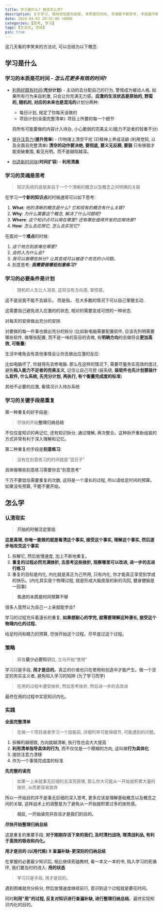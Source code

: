 ```yaml
---
title: 学习是什么? 我该怎么学?
description: 关于学习, 保持觉知是大前提, 本质是花时间, 灵魂是不断思考, 手段是不断重复。通过整理李笑来的一些观点, 再用自己的观点进行总结。的出一些看似行得通的言论。
date: 2024-04-03 20:55:00 +0800
categories: [思考, 学习]
tags: [方法论, 总结]
pin: true
---
```


这几天看的李笑来的方法论, 可以总结为以下概念:

## **学习是什么**

### **学习的本质是花时间** - _怎么花更多有效的时间_?

- <u>利用好既有时间</u>(**充分计划**) - 主动的去分配自己的行为, 警惕成为被动人格, 如果所有行为来自刺激, 只会让你充满无力感。**应激的生活状态是原始的, 野蛮的, 随机的, 对应的未来也是混沌的**计划分两种:

  - 每日计划, 规定了你每天该做的
  - 项目计划(全面完整清单): 项目上所要的每一个细节

  将所有可能要做的内容计入待办, 小心脆弱的完美主义(能力不足者的轻重不分)

- <u>提升注意力</u>(**提升效率**) - (1)物理上清空干扰 (2)精神上养成洁癖 (利用觉知, 以及全面且完整清单) **清空的动作要决绝, 要彻底, 要义无反顾, 要狠** 只有够狠才能突破重围, 看见光明。而不是越陷越深。
- <u>创造新时间块</u>(**时间扩容**) - **利用清晨**

### **学习的灵魂是思考**

> 知识系统的底层来自于一个个清晰的概念以及概念之间明确的关联

在学习**一个新的知识点**的时候通常可以如下思考:

1. **What**: _他的清晰的概念是什么? 它和现有的概念有什么关联?_
2. **Why**: _为什么需要这个概念, 解决了什么问题呢?_
3. **Where**: _这个知识点可以用在哪里? 还有哪些值得开发的应用场景?_
4. **How**: _怎么去应用它, 怎么去实现它?_

在面对一个**难点**的时候:

1. _这个地方到底难在哪里?_
2. _会的人为什么会?_
3. _我可以做哪些拆分? 让其变成可以被逐个攻克的小问题。_
4. 刻意思考: **_我需要做哪些刻意练习?_**

### **学习的必要条件是计划**

> 随机的人生让人沮丧, 这将没有方向感, 掌控感。

这不是说我不能不去娱乐， 而是指， 在大多数的情况下可以自己掌握主动.

这需要自己避免进入应激的的状态, 相对的需要变成可控的一种状态.

对每天的安排做出充分的安排.

对要做的每一件事也做出充分的拆分 (比如新电脑需要配置软件, 应该先列明需要哪些软件, 做哪些配置, 而不是一味的盲目的去做, 有**明确方向**的去做将会**更加高效, 可衡量**)

生活中难免会有其他事情会让你去做出应激的反应: 

比如电脑坏了, 你就得先去修电脑. 那么在这样的情况下, 需要尽量务实高效的度过, 避免**陷入能力不足者的完美主义**, 记住让自己可控 (装系统, **装软件也先计划要装什么软件, 什么系统, 先充分计划, 再执行, 有个衡量完成度的标准**)

其他不必要的应激, 看情况计入待办系统



### **学习的关键手段是重复**

第一种重复的好手段是:

> 尽快的开始**整理归纳总结**

不仅仅是知识的再记忆, 还有知识拆分, 通过理解, 再次整合。这种拆开重新组装的方式非常有利于深入理解和记忆。

第二种重复的手段是**刻意练习**:

> 没有在刻意练习的时间就是“混日子”

具体做哪些刻意练习需要你去“刻意思考”

千万不要低估需要重复的次数, 这将是一个漫长的过程, 所以请给足时间的预算。如果没有预算, 干脆不要开始。

## 怎么学

### **认清现实**

> **开始的时候注定笨拙**

**这是真理, 你唯一能做的就是看清这个事实, 接受这个事实, 理解这个事实, 然后逐步地攻克这个事实**

1. 拆解它, 然后放慢速度, 加上不断地重复。
2. **重复的过程必然充满挫折, 去思考这些挫折, 观察哪里可以改进, 进一步的去进行练习**
3. 重复的目标是内化, 内化就是真正为己所用, 只有内化, 你才能真正享受到学成的快乐。(内化其实是个物理过程, 就是形成大脑皮层的新的沟回, 健身健脑是一回事)

> **焦虑的本质是时间预算不够**

很多人竟然认为自己一上来就能学会?

学习的过程充斥着漫长的重复, **如果想耐心的学完, 就需要理解这种漫长, 接受这个物理内化的过程**。

给足时间和精力的预算, 尽快开始这个过程。尽早度过这个过程。

### **策略**

> 获取**最少必要知识**后, 立马开始“使用”

学习只是手段, **用才是目的**。真正的价值也只在使用和创造中才能产生。做一个坚定的务实主义者, 避免陷入学习的陷阱 (为了学习而学)

> 在用的过程中遭受挫折, 然后思考挫折, 然后进一步的去改进

最终在用的过程中实现知识内化。

### **实践**

**全面完整清单**

> 在做一个项目或者学习一个技能前, 详细列举可能得细节, 可能遇到的问题。

1. 拆解的越细致, 方向就越清晰, 执行性也会大大提高
2. **利用清单指导具体的行为**, 而不仅仅是一个模糊的方向, 这叫做**行为具体化**
3. 提防注意力漂移
4. 作为一个事情完成度的标准

**先完整的读完**

> 如果一上来就事无巨细的去深究原理, 那么你大可能从一开始就积累大量的挫折, 从而更容易放弃

所以一开始目的并不是事无巨细的深入思考, 更多应该是理解基础概念以及概念之间的关联, 这样战术上的调整是为了避免从一开始就积累过多的挫败感。

> **相反, 一开始读完并存活才是我们的目的。**

**尽快开始整理归纳总结**

这是重复的重要手段, **对于刚刚存活下来的我们, 及时清扫战场, 理清战利品, 有利于高效的吸收和内化。**

**用才是目的 (以用代练) X 查漏补缺-更深刻的归纳总结**

在掌握的必要最少知识后, 相比继续死磕教材, 看一本又一本的书, 陷入学习的死循环, 我们要及时的进入: **用的状态**

> 学习只是手段, 用才是目的。

遇到困难就充分拆分, 然后放慢速度继续前行, 意识到这个过程就是要花时间。

同时**利用"用"的过程, 反复对知识进行查漏补缺, 进行整理归纳总结**。最终实现知识内化的目的。
